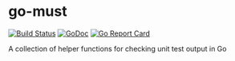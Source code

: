 # go-must

[![Build Status](https://travis-ci.org/theothertomelliott/go-must.svg?branch=master)](https://travis-ci.org/theothertomelliott/go-must)
[![GoDoc](https://godoc.org/github.com/theothertomelliott/go-must?status.svg)](https://godoc.org/github.com/theothertomelliott/go-must)
[![Go Report Card](https://goreportcard.com/badge/github.com/theothertomelliott/go-must)](https://goreportcard.com/report/github.com/theothertomelliott/go-must)

A collection of helper functions for checking unit test output in Go
